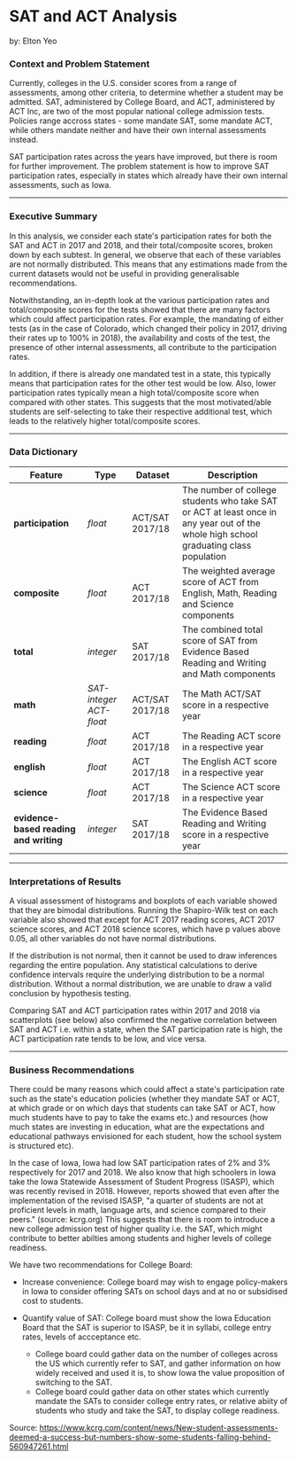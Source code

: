 # SAT and ACT Analysis

by: Elton Yeo

### Context and Problem Statement

Currently, colleges in the U.S. consider scores from a range of assessments, among other criteria, to determine whether a student may be admitted. SAT, administered by College Board, and ACT, administered by ACT Inc, are two of the most popular national college admission tests. Policies range accross states - some mandate SAT, some mandate ACT, while others mandate neither and have their own internal assessments instead. 

SAT participation rates across the years have improved, but there is room for further improvement. The problem statement is how to improve SAT participation rates, especially in states which already have their own internal assessments, such as Iowa. 

---

### Executive Summary

In this analysis, we consider each state's participation rates for both the SAT and ACT in 2017 and 2018, and their total/composite scores, broken down by each subtest. In general, we observe that each of these variables are not normally distributed. This means that any estimations made from the current datasets would not be useful in providing generalisable recommendations. 

Notwithstanding, an in-depth look at the various participation rates and total/composite scores for the tests showed that there are many factors which could affect participation rates. For example, the mandating of either tests (as in the case of Colorado, which changed their policy in 2017, driving their rates up to 100% in 2018), the availability and costs of the test, the presence of other internal assessments, all contribute to the participation rates. 

In addition, if there is already one mandated test in a state, this typically means that participation rates for the other test would be low. Also, lower participation rates typically mean a high total/composite score 
when compared with other states. This suggests that the most motivated/able students are self-selecting to take their respective additional test, which leads to the relatively higher total/composite scores. 

---
### Data Dictionary

|Feature|Type|Dataset|Description|
|---|---|---|---|
|**participation**|*float*|ACT/SAT 2017/18|The number of college students who take SAT or ACT at least once in any year out of the whole high school graduating class population | 
|**composite**|*float*|ACT 2017/18|The weighted average score of ACT from English, Math, Reading and Science components| 
|**total**|*integer*|SAT 2017/18|The combined total score of SAT from Evidence Based Reading and Writing and Math components|
|**math**|*SAT-integer ACT-float*|ACT/SAT 2017/18|The Math ACT/SAT score in a respective year| 
|**reading**|*float*|ACT 2017/18|The Reading ACT score in a respective year| 
|**english**|*float*|ACT 2017/18|The English ACT score in a respective year| 
|**science**|*float*|ACT 2017/18|The Science ACT score in a respective year|
|**evidence-based reading and writing**|*integer*|SAT 2017/18|The Evidence Based Reading and Writing score in a respective year|

---

### Interpretations of Results

A visual assessment of histograms and boxplots of each variable showed that they are bimodal distributions. Running the Shapiro-Wilk test on each variable also showed that except for ACT 2017 reading scores, ACT 2017 science scores, and ACT 2018 science scores, which have p values above 0.05, all other variables do not have normal distributions. 

If the distribution is not normal, then it cannot be used to draw inferences regarding the entire population. Any statistical calculations to derive confidence intervals require the underlying distribution to be a normal distribution. Without a normal distribution, we are unable to draw a valid conclusion by hypothesis testing.

Comparing SAT and ACT participation rates within 2017 and 2018 via scatterplots (see below) also confirmed the negative correlation between SAT and ACT i.e. within a state, when the SAT participation rate is high, the ACT participation rate tends to be low, and vice versa. 

---

### Business Recommendations

There could be many reasons which could affect a state's participation rate such as the state's education policies (whether they mandate SAT or ACT, at which grade or on which days that students can take SAT or ACT, how much students have to pay to take the exams etc.) and resources (how much states are investing in education, what are the expectations and educational pathways envisioned for each student, how the school system is structured etc).

In the case of Iowa, Iowa had low SAT participation rates of 2% and 3% respectively for 2017 and 2018. We also know that high schoolers in Iowa take the Iowa Statewide Assessment of Student Progress (ISASP), which was recently revised in 2018. However, reports showed that even after the implementation of the revised ISASP, "a quarter of students are not at proficient levels in math, language arts, and science compared to their peers." (source: kcrg.org) This suggests that there is room to introduce a new college admission test of higher quality i.e. the SAT, which might contribute to better abilties among students and higher levels of college readiness. 

We have two recommendations for College Board:

- Increase convenience: College board may wish to engage policy-makers in Iowa to consider offering SATs on school days and at no or subsidised cost to students.

- Quantify value of SAT: College board must show the Iowa Education Board that the SAT is superior to ISASP, be it in syllabi, college entry rates, levels of accceptance etc. 
    - College board could gather data on the number of colleges across the US which currently refer to SAT, and gather information on how widely received and used it is, to show Iowa the value proposition of switching to the SAT. 
    - College board could gather data on other states which currently mandate the SATs to consider college entry rates, or relative abiity of students who study and take the SAT, to display college readiness.

Source: https://www.kcrg.com/content/news/New-student-assessments-deemed-a-success-but-numbers-show-some-students-falling-behind-560947261.html